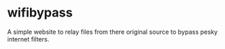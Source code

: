 # wifibypass
A simple website to relay files from there original source to bypass pesky internet filters.